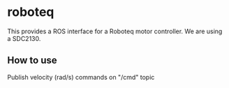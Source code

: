 roboteq
=======

This provides a ROS interface for a Roboteq motor controller. We are using a SDC2130. 

## How to use

Publish velocity (rad/s) commands on "/cmd" topic
